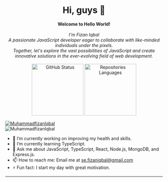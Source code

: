 <h1 align="center">Hi, guys 👋</h1>  
<p align="center"> <b>Welcome to Hello World!</b><br><br><i>I'm Fizan Iqbal<br> A passionate JavaScript developer eager to collaborate with like-minded individuals under the pixels.<br>
Together, let's explore the vast possibilities of JavaScript and create innovative solutions in the ever-evolving field of web development.<br></i><br>
<a href="https://github.com/faizaniqbalLC"><img height="165em" alt="GitHub Status" src="https://github-readme-stats.vercel.app/api?username=faizaniqbalLC&show_icons=true&theme=algolia&include_all_commits=true&count_private=true"/></a>
 <a href="https://github.com/faizaniqbalLC"><img height="165em"  alt="Repositories Languages" src="https://github-readme-stats.vercel.app/api/top-langs/?username=faizaniqbalLC&layout=compact&langs_count=8&theme=algolia"/></a>
</p>
<p align="left">
    <a href="https://linkedin.com/in/muhammad-fizan-iqbal" target="_blank"><img src="https://img.shields.io/badge/LinkedIn-%230077B5.svg?logo=linkedin&logoColor=white"
                                                            alt="MuhammadfizanIqbal" /></a> <br/>   
  <img src="https://komarev.com/ghpvc/?username=faizaniqbalLC" alt="MuhammadfizanIqbal" />
</p>

- 🔭 I’m currently working on improving my health and skills.
- 🌱 I’m currently learning TypeScript.
- 💬 Ask me about JavaScript, TypeScript, React, Node.js, MongoDB, and Express.js. 
- 📫 How to reach me: Email me at [se.fizaniqbal@gmail.com](mailto:se.fizaniqbal@gmail.com)
- ⚡ Fun fact: I start my day with great motivation.

---
